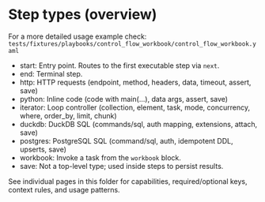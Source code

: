 # Step types (overview)

For a more detailed usage example check: `tests/fixtures/playbooks/control_flow_workbook/control_flow_workbook.yaml`

- start: Entry point. Routes to the first executable step via `next`.
- end: Terminal step.
- http: HTTP requests (endpoint, method, headers, data, timeout, assert, save)
- python: Inline code (code with main(...), data args, assert, save)
- iterator: Loop controller (collection, element, task, mode, concurrency, where, order_by, limit, chunk)
- duckdb: DuckDB SQL (commands/sql, auth mapping, extensions, attach, save)
- postgres: PostgreSQL SQL (command/sql, auth, idempotent DDL, upserts, save)
- workbook: Invoke a task from the `workbook` block.
- save: Not a top-level type; used inside steps to persist results.

See individual pages in this folder for capabilities, required/optional keys, context rules, and usage patterns.
